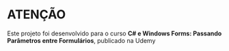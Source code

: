 # ATENÇÃO

Este projeto foi desenvolvido para o curso **C# e Windows Forms: Passando Parâmetros entre Formulários**, publicado na Udemy
